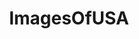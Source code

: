 ---
title: ImagesOfUSA
crosslinks:
- pics
- imagesofnetwork
- whatsthisbug
- EarthPorn
- MURICA
- funny
- PoliticalHumor
- mildlyinteresting
- OldSchoolCool
- whatsthisplant
- MapPorn
- unitedstatesofamerica
- HistoryPorn
- PropagandaPosters
- aww
- spiders
- td_uncensored
- hiking
- Ice_Poseidon
- place
---